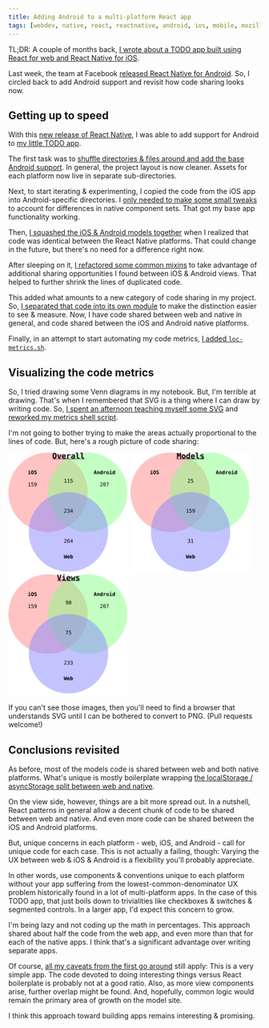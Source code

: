 ```yaml
---
title: Adding Android to a multi-platform React app
tags: [webdev, native, react, reactnative, android, ios, mobile, mozilla]
---
```


<nav role="navigation" class="table-of-contents"></nav>

TL;DR: A couple of months back, [I wrote about a TODO app built using React
for web and React Native for iOS][rnpart1]. 

Last week, the team at Facebook 
[released React Native for Android][rnandroid]. So, I circled back to add
Android support and revisit how code sharing looks now.

[rnandroid]: https://code.facebook.com/posts/1189117404435352/
[rnpart1]: http://blog.lmorchard.com/2015/07/22/react-multiplatform/
[reactmultiplatform]: https://github.com/lmorchard/react-multiplatform

## Getting up to speed

With this [new release of React Native][rnandroid], I was able to add support
for Android to [my little TODO app][reactmultiplatform].
  
The first task was to [shuffle directories & files around and add the base
Android support][c1]. In general, the project layout is now cleaner.
Assets for each platform now live in separate sub-directories.

[c1]: https://github.com/lmorchard/react-multiplatform/commit/38fb7afe67f8c339b8d51c69a1f515a5a91e97c7

Next, to start iterating & experimenting, I copied the code from the iOS app
into Android-specific directories. I [only needed to make some small
tweaks][c2] to account for differences in native component sets. That got my
base app functionality working.

[c2]: https://github.com/lmorchard/react-multiplatform/commit/fd80e9859400744ac5fcffc8f7d75d6703a3856d

Then, [I squashed the iOS & Android models together][c3] when I realized that
code was identical between the React Native platforms. That could change in
the future, but there's no need for a difference right now.

[c3]: https://github.com/lmorchard/react-multiplatform/commit/dd8b6b307c31b67fde23c6b090e7b1f1d8b0f579

After sleeping on it, [I refactored some common mixins][c4] to take advantage of
additional sharing opportunities I found between iOS & Android views. That
helped to further shrink the lines of duplicated code.

[c4]: https://github.com/lmorchard/react-multiplatform/commit/ea7abb421b7e0486b2d3de42001724343f832901

This added what amounts to a new category of code sharing in my project. So,
[I separated that code into its own module][c5] to make the distinction easier
to see & measure.  Now, I have code shared between web and native in general,
and code shared between the iOS and Android native platforms.

[c5]: https://github.com/lmorchard/react-multiplatform/commit/cdbbff72cb941fac75f68c1c91279fa780997b26

Finally, in an attempt to start automating my code metrics, [I added
`loc-metrics.sh`][c6].

[c6]: https://github.com/lmorchard/react-multiplatform/commit/d5149768e116571d0a1a059d1ff16e1cfc45fcfd

## Visualizing the code metrics

So, I tried drawing some Venn diagrams in my notebook. But, I'm terrible at
drawing. That's when I remembered that SVG is a thing where I can draw by
writing code. So, [I spent an afternoon teaching myself some SVG][svgtutorial]
and [reworked my metrics shell script][c7].

[c7]: https://github.com/lmorchard/react-multiplatform/commit/0014232c9858e082414e094be021170fda19aab0
[svgtutorial]: https://developer.mozilla.org/en-US/docs/Web/SVG/Tutorial

I'm not going to bother trying to make the areas actually proportional to the
lines of code. But, here's a rough picture of code sharing:

<img style="width: 240px" src="/uploads/2015/react-native-android/shared-overall.svg">
<img style="width: 240px" src="/uploads/2015/react-native-android/shared-models.svg">
<img style="width: 240px" src="/uploads/2015/react-native-android/shared-views.svg">

If you can't see those images, then you'll need to find a browser that understands
SVG until I can be bothered to convert to PNG. (Pull requests welcome!)

## Conclusions revisited

As before, most of the models code is shared between web and both native
platforms. What's unique is mostly boilerplate wrapping [the localStorage /
asyncStorage split between web and native][storagesplit].

[storagesplit]: http://blog.lmorchard.com/2015/07/22/react-multiplatform/#forking-sharing-model-code-for-persistence

On the view side, however, things are a bit more spread out. In a nutshell,
React patterns in general allow a decent chunk of code to be shared between
web and native. And even more code can be shared between the iOS and Android
platforms.

But, unique concerns in each platform - web, iOS, and Android - call for
unique code for each case. This is not actually a failing, though: Varying the
UX between web & iOS & Android is a flexibility you'll probably appreciate. 

In other words, use components & conventions unique to each
platform without your app suffering from the lowest-common-denominator UX
problem historically found in a lot of multi-platform apps. In the case of this
TODO app, that just boils down to trivialities like checkboxes & switches &
segmented controls. In a larger app, I'd expect this concern to grow.

I'm being lazy and not coding up the math in percentages. This approach shared
about half the code from the web app, and even more than that for each of the
native apps. I think that's a significant advantage over writing separate
apps.

Of course, [all my caveats from the first go
around][caveats] still apply: This is a very simple app. The code devoted to
doing interesting things versus React boilerplate is probably not at a good
ratio. Also, as more view components arise, further overlap might be found.
And, hopefully, common logic would remain the primary area of growth on the
model site.

[caveats]: http://blog.lmorchard.com/2015/07/22/react-multiplatform/#conclusion

I think this approach toward building apps remains interesting & promising. 

<!-- vim: set wrap wm=5 syntax=markdown textwidth=78: -->
